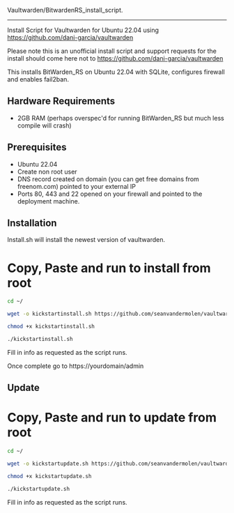 Vaultwarden/BitwardenRS_install_script. 

-----

Install Script for Vaultwarden for Ubuntu 22.04 using https://github.com/dani-garcia/vaultwarden

Please note this is an unofficial install script and support requests for the install should come here not to https://github.com/dani-garcia/vaultwarden

This installs BitWarden_RS on Ubuntu 22.04 with SQLite, configures firewall and enables fail2ban.

## Hardware Requirements 

- 2GB RAM (perhaps overspec'd for running BitWarden_RS but much less compile will crash)

## Prerequisites 

- Ubuntu 22.04 
- Create non root user
- DNS record created on domain (you can get free domains from freenom.com) pointed to your external IP 
- Ports 80, 443 and 22 opened on your firewall and pointed to the deployment machine.

## Installation

Install.sh will install the newest version of vaultwarden.

# Copy, Paste and run to install from root

```bash
cd ~/

wget -o kickstartinstall.sh https://github.com/seanvandermolen/vaultwarden_install_script/raw/master/kickstartinstall.sh

chmod +x kickstartinstall.sh

./kickstartinstall.sh


```

Fill in info as requested as the script runs.

Once complete go to https://yourdomain/admin

## Update
# Copy, Paste and run to update from root

```bash
cd ~/

wget -o kickstartupdate.sh https://github.com/seanvandermolen/vaultwarden_install_script/raw/master/kickstartupdate.sh

chmod +x kickstartupdate.sh

./kickstartupdate.sh


```

Fill in info as requested as the script runs.

